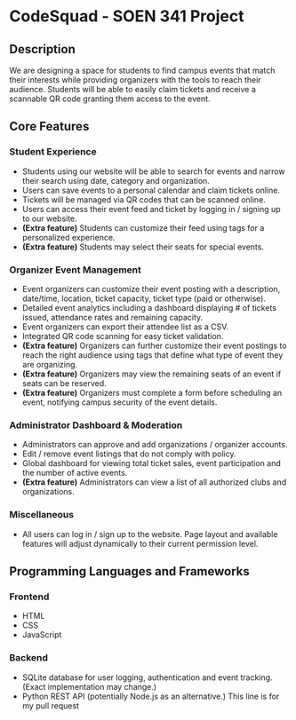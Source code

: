 # CodeSquad - SOEN 341 Project
## Description
We are designing a space for students to find campus events that match their interests while providing organizers with the tools to reach their audience. Students will be able to easily claim tickets and receive a scannable QR code granting them access to the event.
## Core Features
### Student Experience
- Students using our website will be able to search for events and narrow their search using date, category and organization.
- Users can save events to a personal calendar and claim tickets online.
- Tickets will be managed via QR codes that can be scanned online.
- Users can access their event feed and ticket by logging in / signing up to our website.
- **(Extra feature)** Students can customize their feed using tags for a personalized experience.
- **(Extra feature)** Students may select their seats for special events.

### Organizer Event Management
- Event organizers can customize their event posting with a description, date/time, location, ticket capacity, ticket type (paid or otherwise).
- Detailed event analytics including a dashboard displaying # of tickets issued, attendance rates and remaining capacity.
- Event organizers can export their attendee list as a CSV.
- Integrated QR code scanning for easy ticket validation.
- **(Extra feature)** Organizers can further customize their event postings to reach the right audience using tags that define what type of event they are organizing.
- **(Extra feature)** Organizers may view the remaining seats of an event if seats can be reserved.
- **(Extra feature)** Organizers must complete a form before scheduling an event, notifying campus security of the event details.
### Administrator Dashboard & Moderation
- Administrators can approve and add organizations / organizer accounts.
- Edit / remove event listings that do not comply with policy.
- Global dashboard for viewing total ticket sales, event participation and the number of active events.
- **(Extra feature)** Administrators can view a list of all authorized clubs and organizations.
### Miscellaneous
- All users can log in / sign up to the website. Page layout and available features will adjust dynamically to their current permission level.
## Programming Languages and Frameworks
### Frontend
- HTML
- CSS
- JavaScript
### Backend
- SQLite database for user logging, authentication and event tracking. (Exact implementation may change.)
- Python REST API (potentially Node.js as an alternative.)
This line is for my pull request
